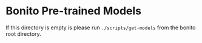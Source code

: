 # Bonito Pre-trained Models

If this directory is empty is please run `./scripts/get-models` from the bonito root directory.
